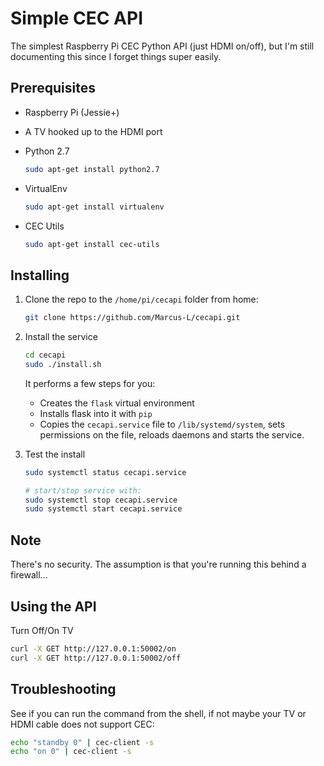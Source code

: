 # Simple CEC API

The simplest Raspberry Pi CEC Python API (just HDMI on/off), but I'm still documenting this since I forget things super easily.

## Prerequisites

* Raspberry Pi (Jessie+)
* A TV hooked up to the HDMI port
* Python 2.7

    ```bash
    sudo apt-get install python2.7
    ```

* VirtualEnv

    ```bash
    sudo apt-get install virtualenv
    ```

* CEC Utils
    ```bash
    sudo apt-get install cec-utils
    ```

## Installing

1. Clone the repo to the `/home/pi/cecapi` folder from home:

    ```bash
    git clone https://github.com/Marcus-L/cecapi.git
    ```

1. Install the service

    ```bash
    cd cecapi
    sudo ./install.sh
    ```

    It performs a few steps for you:

    * Creates the `flask` virtual environment
    * Installs flask into it with `pip`
    * Copies the `cecapi.service` file to `/lib/systemd/system`, sets permissions on the file, reloads daemons and starts the service.

1. Test the install

    ```bash
    sudo systemctl status cecapi.service

    # start/stop service with:
    sudo systemctl stop cecapi.service
    sudo systemctl start cecapi.service
    ```

## Note

There's no security. The assumption is that you're running this behind a firewall...

## Using the API

Turn Off/On TV
```bash
curl -X GET http://127.0.0.1:50002/on
curl -X GET http://127.0.0.1:50002/off
```

## Troubleshooting

See if you can run the command from the shell, if not maybe your TV or HDMI cable does not support CEC:
```bash
echo "standby 0" | cec-client -s
echo "on 0" | cec-client -s
```
